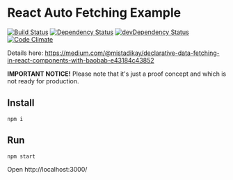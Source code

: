 # React Auto Fetching Example

[![Build Status](http://img.shields.io/travis/mistadikay/react-auto-fetching-example/master.svg?style=flat)](http://travis-ci.org/mistadikay/react-auto-fetching-example)
[![Dependency Status](https://david-dm.org/mistadikay/react-auto-fetching-example.svg?style=flat)](https://david-dm.org/mistadikay/react-auto-fetching-example)
[![devDependency Status](https://david-dm.org/mistadikay/react-auto-fetching-example/dev-status.svg?style=flat)](https://david-dm.org/mistadikay/react-auto-fetching-example#info=devDependencies)
[![Code Climate](https://codeclimate.com/github/mistadikay/react-auto-fetching-example/badges/gpa.svg)](https://codeclimate.com/github/mistadikay/react-auto-fetching-example)

Details here: https://medium.com/@mistadikay/declarative-data-fetching-in-react-components-with-baobab-e43184c43852

**IMPORTANT NOTICE!** Please note that it's just a proof concept and which is not ready for production.

## Install

```
npm i
```

## Run

```
npm start
```
Open http://localhost:3000/

